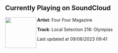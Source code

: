 ## Currently Playing on SoundCloud

[<img align="left" width="100" src="https://i1.sndcdn.com/artworks-G6ExdylTYDEpvuSk-IzBzog-t500x500.jpg">](https://soundcloud.com/fourfourmagazine/local-selection-216-olympias)

**Artist**: Four Four Magazine 

**Track**: Local Selection 216: Olympias

Last updated at 09/06/2023 09:41
